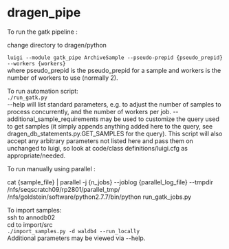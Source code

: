 # dragen_pipe

To run the gatk pipeline : 

change directory to dragen/python 

`luigi --module gatk_pipe ArchiveSample --pseudo-prepid {pseudo_prepid} --workers {workers}`<br> where pseudo_prepid is the pseudo_prepid for a sample and workers is the number of workers to use (normally 2).

To run automation script:<br> 
`./run_gatk.py`<br>
--help will list standard parameters, e.g. to adjust the number of samples to process concurrently, and the number of workers per job.  --additional_sample_requirements may be used to customize the query used to get samples (it simply appends anything added here to the query, see dragen_db_statements.py.GET_SAMPLES for the query).  This script will also accept any arbitrary parameters not listed here and pass them on unchanged to luigi, so look at code/class definitions/luigi.cfg as appropriate/needed.

To run manually using parallel :

cat {sample_file} | parallel -j {n_jobs} --joblog {parallel_log_file} --tmpdir /nfs/seqscratch09/rp2801/parallel_tmp/ /nfs/goldstein/software/python2.7.7/bin/python run_gatk_jobs.py

To import samples:<br>
ssh to annodb02<br>
cd to import/src<br>
`./import_samples.py -d waldb4 --run_locally`<br>
Additional parameters may be viewed via --help.
